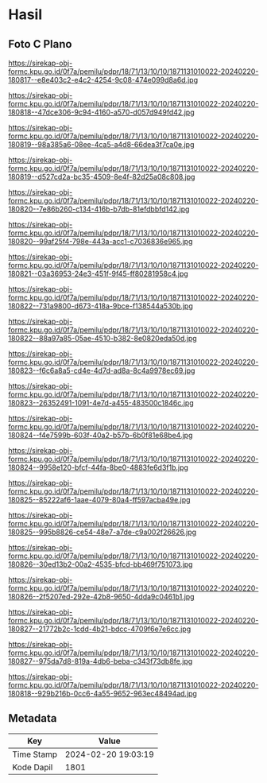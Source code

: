 # Hasil

## Foto C Plano

https://sirekap-obj-formc.kpu.go.id/0f7a/pemilu/pdpr/18/71/13/10/10/1871131010022-20240220-180817--e8e403c2-e4c2-4254-9c08-474e099d8a6d.jpg

https://sirekap-obj-formc.kpu.go.id/0f7a/pemilu/pdpr/18/71/13/10/10/1871131010022-20240220-180818--47dce306-9c94-4160-a570-d057d949fd42.jpg

https://sirekap-obj-formc.kpu.go.id/0f7a/pemilu/pdpr/18/71/13/10/10/1871131010022-20240220-180819--98a385a6-08ee-4ca5-a4d8-66dea3f7ca0e.jpg

https://sirekap-obj-formc.kpu.go.id/0f7a/pemilu/pdpr/18/71/13/10/10/1871131010022-20240220-180819--d527cd2a-bc35-4509-8e4f-82d25a08c808.jpg

https://sirekap-obj-formc.kpu.go.id/0f7a/pemilu/pdpr/18/71/13/10/10/1871131010022-20240220-180820--7e86b260-c134-416b-b7db-81efdbbfd142.jpg

https://sirekap-obj-formc.kpu.go.id/0f7a/pemilu/pdpr/18/71/13/10/10/1871131010022-20240220-180820--99af25f4-798e-443a-acc1-c7036836e965.jpg

https://sirekap-obj-formc.kpu.go.id/0f7a/pemilu/pdpr/18/71/13/10/10/1871131010022-20240220-180821--03a36953-24e3-451f-9f45-ff80281958c4.jpg

https://sirekap-obj-formc.kpu.go.id/0f7a/pemilu/pdpr/18/71/13/10/10/1871131010022-20240220-180822--731a9800-d673-418a-9bce-f138544a530b.jpg

https://sirekap-obj-formc.kpu.go.id/0f7a/pemilu/pdpr/18/71/13/10/10/1871131010022-20240220-180822--88a97a85-05ae-4510-b382-8e0820eda50d.jpg

https://sirekap-obj-formc.kpu.go.id/0f7a/pemilu/pdpr/18/71/13/10/10/1871131010022-20240220-180823--f6c6a8a5-cd4e-4d7d-ad8a-8c4a9978ec69.jpg

https://sirekap-obj-formc.kpu.go.id/0f7a/pemilu/pdpr/18/71/13/10/10/1871131010022-20240220-180823--26352491-1091-4e7d-a455-483500c1846c.jpg

https://sirekap-obj-formc.kpu.go.id/0f7a/pemilu/pdpr/18/71/13/10/10/1871131010022-20240220-180824--f4e7599b-603f-40a2-b57b-6b0f81e68be4.jpg

https://sirekap-obj-formc.kpu.go.id/0f7a/pemilu/pdpr/18/71/13/10/10/1871131010022-20240220-180824--9958e120-bfcf-44fa-8be0-4883fe6d3f1b.jpg

https://sirekap-obj-formc.kpu.go.id/0f7a/pemilu/pdpr/18/71/13/10/10/1871131010022-20240220-180825--85222af6-1aae-4079-80a4-ff597acba49e.jpg

https://sirekap-obj-formc.kpu.go.id/0f7a/pemilu/pdpr/18/71/13/10/10/1871131010022-20240220-180825--995b8826-ce54-48e7-a7de-c9a002f26626.jpg

https://sirekap-obj-formc.kpu.go.id/0f7a/pemilu/pdpr/18/71/13/10/10/1871131010022-20240220-180826--30ed13b2-00a2-4535-bfcd-bb469f751073.jpg

https://sirekap-obj-formc.kpu.go.id/0f7a/pemilu/pdpr/18/71/13/10/10/1871131010022-20240220-180826--2f5207ed-292e-42b8-9650-4dda9c0461b1.jpg

https://sirekap-obj-formc.kpu.go.id/0f7a/pemilu/pdpr/18/71/13/10/10/1871131010022-20240220-180827--21772b2c-1cdd-4b21-bdcc-4709f6e7e6cc.jpg

https://sirekap-obj-formc.kpu.go.id/0f7a/pemilu/pdpr/18/71/13/10/10/1871131010022-20240220-180827--975da7d8-819a-4db6-beba-c343f73db8fe.jpg

https://sirekap-obj-formc.kpu.go.id/0f7a/pemilu/pdpr/18/71/13/10/10/1871131010022-20240220-180818--929b216b-0cc6-4a55-9652-963ec48494ad.jpg


## Metadata

| Key        | Value               |
| ---------- | ------------------- |
| Time Stamp | 2024-02-20 19:03:19 |
| Kode Dapil | 1801                |



